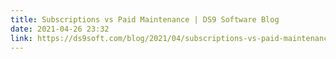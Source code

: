 ```yaml
---
title: Subscriptions vs Paid Maintenance | DS9 Software Blog
date: 2021-04-26 23:32
link: https://ds9soft.com/blog/2021/04/subscriptions-vs-paid-maintenance/
---
```

